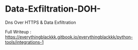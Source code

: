 # Data-Exfiltration-DOH-
Dns Over HTTPS &amp; Data Exfiltration

Full Writeup : https://everythingblackkk.gitbook.io/everythingblackkk/python-tools/integrations-1 
